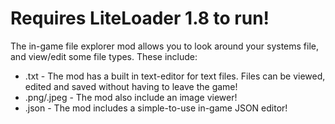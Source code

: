 # Requires LiteLoader 1.8 to run!

The in-game file explorer mod allows you to look around your systems file, and view/edit some file types.
These include:  
* .txt - The mod has a built in text-editor for text files. Files can be viewed, edited and saved without having to leave the game!
* .png/.jpeg - The mod also include an image viewer!
* .json - The mod includes a simple-to-use in-game JSON editor!
